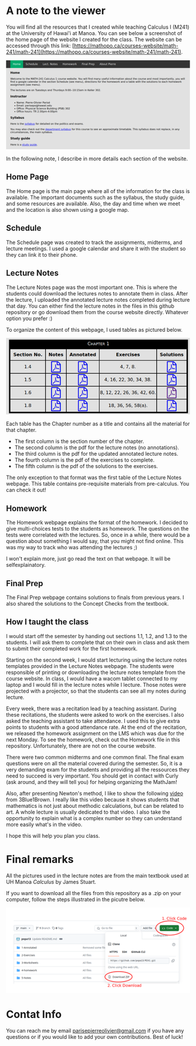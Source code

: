 # A note to the viewer
You will find all the resources that I created while teaching Calculus I (M241) at the University of Hawai'i at Manoa. You can see below a screenshot of the home page of the website I created for the class. The website can be accessed through this link: [https://mathopo.ca/courses-website/math-241/math-241](https://mathopo.ca/courses-website/math-241/math-241).

![Home page](M241-WebsiteScreenshot.png)

In the following note, I describe in more details each section of the website.

## Home Page 
The Home page is the main page where all of the information for the class is available. The important documents such as the syllabus, the study guide, and some resources are available. Also, the day and time when we meet and the location is also shown using a google map. 

## Schedule
The Schedule page was created to track the assignments, midterms, and lecture meetings. I used a google calendar and share it with the student so they can link it to their phone.

## Lecture Notes
The Lecture Notes page was the most important one. This is where the students could download the lectures notes to annotate them in class. After the lecture, I uploaded the annotated lecture notes completed during lecture that day. You can either find the lecture notes in the files in this github repository or go download them from the course website directly. Whatever option you prefer :) 

To organize the content of this webpage, I used tables as pictured below.

![Lecture Notes Tables](M241-lectureNotesTable.png)

Each table has the Chapter number as a title and contains all the material for that chapter. 
- The first column is the section number of the chapter.
- The second column is the pdf for the lecture notes (no annotations).
- The third column is the pdf for the updated annotated lecture notes.
- The fourth column is the pdf of the exercises to complete.
- The fifth column is the pdf of the solutions to the exercises.

The only exception to that format was the first table of the Lecture Notes webpage. This table contains pre-requisite materials from pre-calculus. You can check it out!

## Homework
The Homework webpage explains the format of the homework. I decided to give multi-choices tests to the students as homework. The questions on the tests were correlated with the lectures. So, once in a while, there would be a question about something I would say, that you might not find online. This was my way to track who was attending the lectures ;) 

I won't explain more, just go read the text on that webpage. It will be selfexplainatory. 

## Final Prep
The Final Prep webpage contains solutions to finals from previous years. I also shared the solutions to the Concept Checks from the textbook. 

## How I taught the class
I would start off the semester by handing out sections 1.1, 1.2, and 1.3 to the students. I will ask them to complete that on their own in class and ask them to submit their completed work for the first homework. 

Starting on the second week, I would start lecturing using the lecture notes templates provided in the Lecture Notes webpage. The students were responsible of printing or downloading the lecture notes template from the course website. In class, I would have a wacom tablet connected to my laptop and I would fill in the lecture notes while I lecture. Those notes were projected with a projector, so that the students can see all my notes during lecture. 

Every week, there was a recitation lead by a teaching assistant. During these recitations, the students were asked to work on the exercises. I also asked the teaching assistant to take attendance. I used this to give extra points to students with a good attendance rate. At the end of the recitation, we released the homework assignment on the LMS which was due for the next Monday. To see the homework, check out the Homework file in this repository. Unfortunately, there are not on the course website.

There were two common midterms and one common final. The final exam questions were on all the material covered during the semester. So, it is a very demanding exam for the students and providing all the ressources they need to succeed is very important. You should get in contact with Curly (ask around, and they will tell you) for helping organizing the MathJam!

Also, after presenting Newton's method, I like to show the following [video](https://www.youtube.com/watch?v=-RdOwhmqP5s) from 3Blue1Brown. I really like this video because it shows students that mathematics is not just about methodic calculations, but can be related to art. A whole lecture is usually dedicated to that video. I also take the opportunity to explain what is a complex number so they can understand more easily what's in the video.

I hope this will help you plan you class. 

# Final remarks
All the pictures used in the lecture notes are from the main textbook used at UH Manoa *Calculus* by James Stuart. 

If you want to download all the files from this repository as a .zip on your computer, follow the steps illustrated in the picutre below.

![Step to download file](How-To-Download_as-Zipped.png)

# Contat Info
You can reach me by email parisepierreolivier@gmail.com if you have any questions or if you would like to add your own contributions.
Best of luck!

